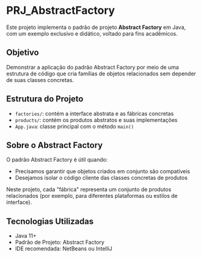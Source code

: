 # PRJ_AbstractFactory

Este projeto implementa o padrão de projeto **Abstract Factory** em Java, com um exemplo exclusivo e didático, voltado para fins acadêmicos.

## Objetivo

Demonstrar a aplicação do padrão Abstract Factory por meio de uma estrutura de código que cria famílias de objetos relacionados sem depender de suas classes concretas.

## Estrutura do Projeto

- `factories/`: contém a interface abstrata e as fábricas concretas
- `products/`: contém os produtos abstratos e suas implementações
- `App.java`: classe principal com o método `main()`

## Sobre o Abstract Factory

O padrão Abstract Factory é útil quando:

- Precisamos garantir que objetos criados em conjunto são compatíveis
- Desejamos isolar o código cliente das classes concretas de produtos

Neste projeto, cada "fábrica" representa um conjunto de produtos relacionados (por exemplo, para diferentes plataformas ou estilos de interface).

## Tecnologias Utilizadas

- Java 11+
- Padrão de Projeto: Abstract Factory
- IDE recomendada: NetBeans ou IntelliJ

